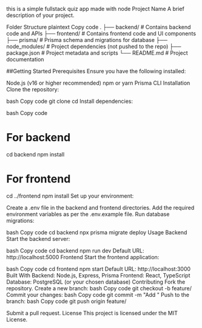 this is a simple fullstack quiz app made with node
Project Name
A brief description of your project.

Folder Structure
plaintext
Copy code
.
├── backend/       # Contains backend code and APIs
├── frontend/      # Contains frontend code and UI components
├── prisma/        # Prisma schema and migrations for database
├── node_modules/  # Project dependencies (not pushed to the repo)
├── package.json   # Project metadata and scripts
└── README.md      # Project documentation


##Getting Started
Prerequisites
Ensure you have the following installed:

Node.js (v16 or higher recommended)
npm or yarn
Prisma CLI
Installation
Clone the repository:

bash
Copy code
git clone <repository-url>
cd <project-directory>
Install dependencies:

bash
Copy code
# For backend
cd backend
npm install

# For frontend
cd ../frontend
npm install
Set up your environment:

Create a .env file in the backend and frontend directories.
Add the required environment variables as per the .env.example file.
Run database migrations:

bash
Copy code
cd backend
npx prisma migrate deploy
Usage
Backend
Start the backend server:

bash
Copy code
cd backend
npm run dev
Default URL: http://localhost:5000
Frontend
Start the frontend application:

bash
Copy code
cd frontend
npm start
Default URL: http://localhost:3000
Built With
Backend: Node.js, Express, Prisma
Frontend: React, TypeScript
Database: PostgreSQL (or your chosen database)
Contributing
Fork the repository.
Create a new branch:
bash
Copy code
git checkout -b feature/<feature-name>
Commit your changes:
bash
Copy code
git commit -m "Add <feature-name>"
Push to the branch:
bash
Copy code
git push origin feature/<feature-name>

Submit a pull request.
License
This project is licensed under the MIT License.

